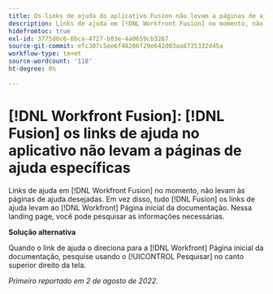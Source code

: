 ```yaml
---
title: Os links de ajuda do aplicativo Fusion não levam a páginas de ajuda específicas
description: Links de ajuda em [!DNL Workfront Fusion] no momento, não levam às páginas de ajuda desejadas. Em vez disso, todos os links de ajuda do Fusion levam à página inicial da documentação do Workfront. Nessa landing page, você pode pesquisar as informações necessárias.
hidefromtoc: true
exl-id: 3775d0c6-6bca-4727-b03e-4a0659cb3267
source-git-commit: efc307c5ee6f48286f29e642d03aa8735332d45a
workflow-type: tm+mt
source-wordcount: '118'
ht-degree: 0%

---
```


# [!DNL Workfront Fusion]: [!DNL Fusion] os links de ajuda no aplicativo não levam a páginas de ajuda específicas

Links de ajuda em [!DNL Workfront Fusion] no momento, não levam às páginas de ajuda desejadas. Em vez disso, tudo [!DNL Fusion] os links de ajuda levam ao [!DNL Workfront] Página inicial da documentação. Nessa landing page, você pode pesquisar as informações necessárias.

**Solução alternativa**

Quando o link de ajuda o direciona para a [!DNL Workfront] Página inicial da documentação, pesquise usando o [!UICONTROL Pesquisar] no canto superior direito da tela.

_Primeiro reportado em 2 de agosto de 2022._
